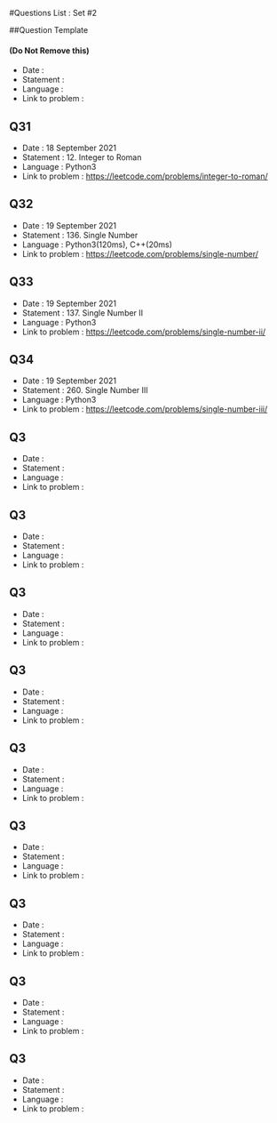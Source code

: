 #Questions List : Set #2

##Question Template 
#### (Do Not Remove this)
- Date : 
- Statement : 
- Language :
- Link to problem :


## Q31
- Date : 18 September 2021
- Statement : 12. Integer to Roman
- Language : Python3
- Link to problem : https://leetcode.com/problems/integer-to-roman/

## Q32
- Date : 19 September 2021
- Statement : 136. Single Number
- Language : Python3(120ms), C++(20ms)
- Link to problem : https://leetcode.com/problems/single-number/

## Q33
- Date : 19 September 2021
- Statement : 137. Single Number II
- Language : Python3
- Link to problem : https://leetcode.com/problems/single-number-ii/

## Q34
- Date : 19 September 2021
- Statement : 260. Single Number III
- Language : Python3
- Link to problem : https://leetcode.com/problems/single-number-iii/

## Q3
- Date : 
- Statement : 
- Language :
- Link to problem :

## Q3
- Date : 
- Statement : 
- Language :
- Link to problem :

## Q3
- Date : 
- Statement : 
- Language :
- Link to problem :

## Q3
- Date : 
- Statement : 
- Language :
- Link to problem :

## Q3
- Date : 
- Statement : 
- Language :
- Link to problem :

## Q3
- Date : 
- Statement : 
- Language :
- Link to problem :

## Q3
- Date : 
- Statement : 
- Language :
- Link to problem :

## Q3
- Date : 
- Statement : 
- Language :
- Link to problem :

## Q3
- Date : 
- Statement : 
- Language :
- Link to problem :
